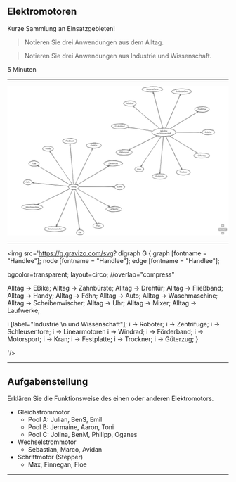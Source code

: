 ## Elektromotoren

Kurze Sammlung an Einsatzgebieten!

> Notieren Sie drei Anwendungen aus dem Alltag.

> Notieren Sie drei Anwendungen aus Industrie und Wissenschaft.

5 Minuten

---

![](./emotor_alltag_industrie.png)

---

<img src='https://g.gravizo.com/svg?
digraph G {
  graph [fontname = "Handlee"];
  node [fontname = "Handlee"];
  edge [fontname = "Handlee"];

  bgcolor=transparent;
  layout=circo;
  //overlap="compress"

 Alltag -> EBike;
 Alltag -> Zahnbürste;
 Alltag -> Drehtür;
 Alltag -> Fließband;
 Alltag -> Handy;
 Alltag -> Föhn;
 Alltag -> Auto;
 Alltag -> Waschmaschine;
 Alltag -> Scheibenwischer;
 Alltag -> Uhr;
 Alltag -> Mixer;
 Alltag -> Laufwerke;


i [label="Industrie \n und Wissenschaft"];
i -> Roboter;
i -> Zentrifuge;
i -> Schleusentore;
i -> Linearmotoren
i -> Windrad;
i -> Förderband;
i -> Motorsport;
i -> Kran;
i -> Festplatte;
i -> Trockner;
i -> Güterzug;
}

'/>

---

## Aufgabenstellung

Erklären Sie die Funktionsweise des einen oder anderen Elektromotors.

- Gleichstrommotor
    - Pool A: Julian, BenS, Emil
    - Pool B: Jermaine, Aaron, Toni
    - Pool C: Jolina, BenM, Philipp, Oganes
- Wechselstrommotor
    - Sebastian, Marco, Avidan
- Schrittmotor (Stepper)
    - Max, Finnegan, Floe

---


